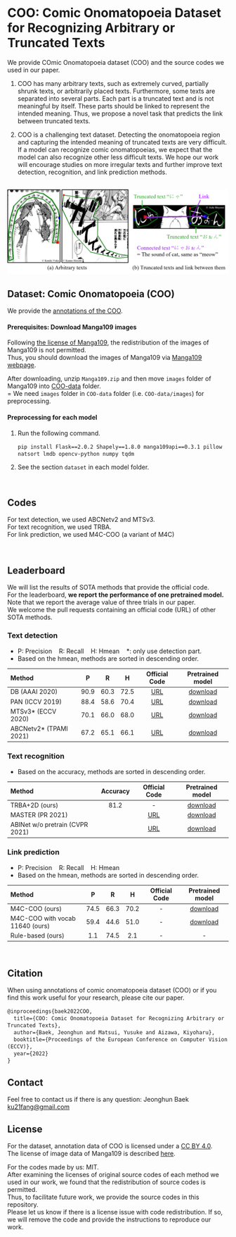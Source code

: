 # COO: Comic Onomatopoeia Dataset for Recognizing Arbitrary or Truncated Texts
We provide COmic Onomatopoeia dataset (COO) and the source codes we used in our paper. <br>
1. COO has many arbitrary texts, such as extremely curved, partially shrunk texts, or arbitrarily placed texts.
Furthermore, some texts are separated into several parts.
Each part is a truncated text and is not meaningful by itself.
These parts should be linked to represent the intended meaning.
Thus, we propose a novel task that predicts the link between truncated texts.

2. COO is a challenging text dataset.
Detecting the onomatopoeia region and capturing the intended meaning of truncated texts are very difficult. 
If a model can recognize comic onomatopoeias, we expect that the model can also recognize other less difficult texts.
We hope our work will encourage studies on more irregular texts and further improve text detection, recognition, and link prediction methods. <br>

<br>

<img src="teaser.png">

## Dataset: Comic Onomatopoeia (COO)
We provide the [annotations of the COO](https://github.com/ku21fan/COO-Comic-Onomatopoeia/tree/main/COO-data/annotations). <br>

#### Prerequisites: Download Manga109 images
Following [the license of Manga109](http://www.manga109.org/en/download.html), the redistribution of the images of Manga109 is not permitted. <br> 
Thus, you should download the images of Manga109 via [Manga109 webpage](http://www.manga109.org/en/download.html). <br> 

After downloading, unzip `Manga109.zip` and then move `images` folder of Manga109 into [COO-data](https://github.com/ku21fan/COO-Comic-Onomatopoeia/tree/main/COO-data) folder. <br>
= We need `images` folder in `COO-data` folder (i.e. `COO-data/images`) for preprocessing. 


#### Preprocessing for each model
1. Run the following command.
   ```
   pip install Flask==2.0.2 Shapely==1.8.0 manga109api==0.3.1 pillow natsort lmdb opencv-python numpy tqdm
   ```

2. See the section `dataset` in each model folder.

<br>

## Codes
For text detection, we used ABCNetv2 and MTSv3. <br>
For text recognition, we used TRBA. <br> 
For link prediction, we used M4C-COO (a variant of M4C) <br>

<br>

## Leaderboard
We will list the results of SOTA methods that provide the official code. <br>
For the leaderboard, **we report the performance of one pretrained model.** <br>
Note that we report the average value of three trials in our paper. <br>
We welcome the pull requests containing an official code (URL) of other SOTA methods. <br>


### Text detection
- P: Precision &nbsp;&nbsp;  R: Recall &nbsp;&nbsp;   H: Hmean &nbsp;&nbsp;  *: only use detection part.
- Based on the hmean, methods are sorted in descending order.

| Method | P | R | H | Official Code | Pretrained model |
|:---|:---:|:---:|:---:|:---:|:---:|
| DB (AAAI 2020) | 90.9 | 60.3 | 72.5 | [URL](https://github.com/MhLiao/DB) | [download](https://www.dropbox.com/s/b4zqiknn7i9kxqw/DB_pretrain_COO) | 
| PAN (ICCV 2019) | 88.4 | 58.6 | 70.4 | [URL](https://github.com/whai362/pan_pp.pytorch) | [download](https://www.dropbox.com/s/6vbc7m6o4695336/PAN_pretrain_COO.pth.tar) | 
| MTSv3* (ECCV 2020) | 70.1 | 66.0 | 68.0 | [URL](https://github.com/MhLiao/MaskTextSpotterV3) | [download](https://www.dropbox.com/s/u0rnep52nshfukx/MTSv3.pth) | 
| ABCNetv2* (TPAMI 2021) | 67.2 | 65.1 | 66.1 | [URL](https://github.com/aim-uofa/AdelaiDet/tree/master/configs/BAText) | [download](https://www.dropbox.com/s/cg63gsnf7741vjw/ABCNetv2.pth) | 


### Text recognition
- Based on the accuracy, methods are sorted in descending order.

| Method | Accuracy | Official Code | Pretrained model |
|:---|:---:|:---:|:---:|
| TRBA+2D (ours) | 81.2 | - | [download](https://www.dropbox.com/s/bifm6a2rktl6s60/TRBA_Rot%2BSAR%2BHardROIhalf%2B2D.pth) | 
| MASTER (PR 2021) |  | [URL](https://github.com/wenwenyu/MASTER-pytorch) | [download]() | 
| ABINet w/o pretrain (CVPR 2021) | | [URL](https://github.com/FangShancheng/ABINet) | [download]() | 


### Link prediction
- P: Precision &nbsp;&nbsp;  R: Recall &nbsp;&nbsp;   H: Hmean
- Based on the hmean, methods are sorted in descending order.

| Method | P | R | H | Official Code | Pretrained model |
|:---|:---:|:---:|:---:|:---:|:---:|
| M4C-COO (ours) | 74.5 | 66.3 | 70.2 | - | [download](https://www.dropbox.com/s/9gzglorqt0muu5h/M4C-COO_default.ckpt) | 
| M4C-COO with vocab 11640 (ours) | 59.4 | 44.6 | 51.0 | - | [download](https://www.dropbox.com/s/4vn0jgegu4p6qso/M4C-COO_vocab11640.ckpt) | 
| Rule-based (ours) | 1.1 | 74.5 | 2.1 | - | - | 

<br>

## Citation
When using annotations of comic onomatopoeia dataset (COO) or if you find this work useful for your research, please cite our paper.
```
@inproceedings{baek2022COO,
  title={COO: Comic Onomatopoeia Dataset for Recognizing Arbitrary or Truncated Texts},
  author={Baek, Jeonghun and Matsui, Yusuke and Aizawa, Kiyoharu},
  booktitle={Proceedings of the European Conference on Computer Vision (ECCV)},
  year={2022}
}
```

## Contact
Feel free to contact us if there is any question: Jeonghun Baek ku21fang@gmail.com

## License
For the dataset, annotation data of COO is licensed under a [CC BY 4.0](https://creativecommons.org/licenses/by/4.0/). <br>
The license of image data of Manga109 is described [here](http://www.manga109.org/en/download.html). <br>

For the codes made by us: MIT. <br>
After examining the licenses of original source codes of each method we used in our work, we found that the redistribution of source codes is permitted. <br>
Thus, to facilitate future work, we provide the source codes in this repository. <br>
Please let us know if there is a license issue with code redistribution. If so, we will remove the code and provide the instructions to reproduce our work.
